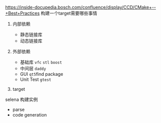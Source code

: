 https://inside-docupedia.bosch.com/confluence/display/CCD/CMake+--+Best+Practices
构建一个target需要哪些事情
1. 内部依赖
   - 静态链接库
   - 动态链接库

2. 外部依赖
   - 基础库 `vfc` `stl` `boost`
   - 中间层 `daddy`
   - GUI `qt5`find package
   - Unit Test `gtest`

3. target


selena 构建实例
- parse
- code generation